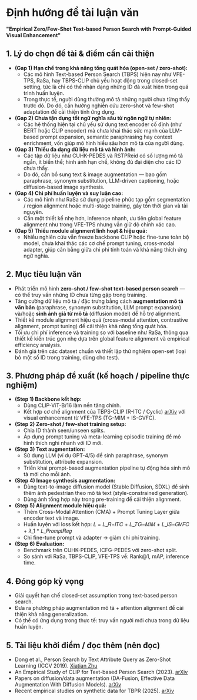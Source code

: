# Định hướng đề tài luận văn

**"Empirical Zero/Few-Shot Text-based Person Search with Prompt-Guided Visual Enhancement"**

## 1. Lý do chọn đề tài & điểm cần cải thiện
- **(Gap 1) Hạn chế trong khả năng tổng quát hóa (open-set / zero-shot):**
    - Các mô hình Text-based Person Search (TBPS) hiện nay như VFE-TPS, RaSa, hay TBPS-CLIP chủ yếu hoạt động trong closed-set setting, tức là chỉ có thể nhận dạng những ID đã xuất hiện trong quá trình huấn luyện.
    - Trong thực tế, người dùng thường mô tả những người chưa từng thấy trước đó. Do đó, cần hướng nghiên cứu zero-shot và few-shot adaptation để cải thiện tính ứng dụng.
- **(Gap 2) Chưa tận dụng tốt ngữ nghĩa sâu từ ngôn ngữ tự nhiên:**
    - Các hệ thống hiện tại chủ yếu sử dụng text encoder cố định (như BERT hoặc CLIP encoder) mà chưa khai thác sức mạnh của LLM-based prompt expansion, semantic paraphrasing hay context enrichment, vốn giúp mô hình hiểu sâu hơn mô tả của người dùng.
- **(Gap 3) Thiếu đa dạng dữ liệu mô tả và hình ảnh:**
    - Các tập dữ liệu như CUHK-PEDES và RSTPReid có số lượng mô tả ngắn, ít biến thể; hình ảnh hạn chế, không đủ đại diện cho các ID chưa thấy.
    - Do đó, cần bổ sung text & image augmentation — bao gồm paraphrase, synonym substitution, LLM-driven captioning, hoặc diffusion-based image synthesis.
- **(Gap 4) Chi phí huấn luyện và suy luận cao:**
    - Các mô hình như RaSa sử dụng pipeline phức tạp gồm segmentation / region alignment hoặc multi-stage training, gây tốn thời gian và tài nguyên.
    - Cần một thiết kế nhẹ hơn, inference nhanh, ưu tiên global feature alignment như trong VFE-TPS nhưng vẫn giữ độ chính xác cao.
- **(Gap 5) Thiếu module alignment linh hoạt & hiệu quả:**
    - Nhiều nghiên cứu vẫn freeze backbone CLIP hoặc fine-tune toàn bộ model, chưa khai thác các cơ chế prompt tuning, cross-modal adapter, giúp cân bằng giữa chi phí tính toán và khả năng thích ứng ngữ nghĩa.

## 2. Mục tiêu luận văn
- Phát triển mô hình **zero-shot / few-shot text-based person search** — có thể truy vấn những ID chưa từng gặp trong training.
- Tăng cường dữ liệu mô tả / đặc trưng bằng cách **augmentation mô tả văn bản** (paraphrase, synonym substitution, LLM prompt expansion) và/hoặc **sinh ảnh giả từ mô tả** (diffusion model) để hỗ trợ alignment.
- Thiết kế module alignment hiệu quả (cross-modal attention, contrastive alignment, prompt tuning) để cải thiện khả năng tổng quát hóa.
- Tối ưu chi phí inference và training so với baseline như RaSa, thông qua thiết kế kiến trúc gọn nhẹ dựa trên global feature alignment và empirical efficiency analysis.
- Đánh giá trên các dataset chuẩn và thiết lập thử nghiệm open-set (loại bỏ một số ID trong training, dùng cho test).

## 3. Phương pháp đề xuất (kế hoạch / pipeline thực nghiệm)
- **(Step 1) Backbone kết hợp:**
    - Dùng CLIP-ViT-B/16 làm nền tảng chính.
    - Kết hợp cơ chế alignment của TBPS-CLIP (R-ITC / Cyclic) [arXiv](https://arxiv.org/html/2308.10045v2) với visual enhancement từ VFE-TPS (TG-MIM + IS-GVFC).
- **(Step 2) Zero-shot / few-shot training setup:**
    - Chia ID thành seen/unseen splits.
    - Áp dụng prompt tuning và meta-learning episodic training để mô hình thích nghi nhanh với ID mới.
- **(Step 3) Text augmentation:**
    - Sử dụng LLM (ví dụ GPT-4/5) để sinh paraphrase, synonym substitution, attribute expansion.
    - Triển khai prompt-based augmentation pipeline tự động hóa sinh mô tả mới cho mỗi ảnh.
- **(Step 4) Image synthesis augmentation:**
    - Dùng text-to-image diffusion model (Stable Diffusion, SDXL) để sinh thêm ảnh pedestrian theo mô tả text (style-constrained generation).
    - Dùng ảnh tổng hợp này trong pre-training để cải thiện alignment.
- **(Step 5) Alignment module hiệu quả:**
    - Thêm Cross-Modal Attention (CMA) + Prompt Tuning Layer giữa encoder text và image.
    - Huấn luyện với loss kết hợp: 𝐿 = 𝐿_𝑅−𝐼𝑇𝐶 + 𝐿_𝑇𝐺−𝑀𝐼𝑀 + 𝐿_𝐼𝑆−𝐺𝑉𝐹𝐶 + 𝜆_1 * 𝐿_𝑃𝑟𝑜𝑚𝑝𝑡𝑅𝑒𝑔
    - Chỉ fine-tune prompt và adapter → giảm chi phí training.
- **(Step 6) Evaluation:**
    - Benchmark trên CUHK-PEDES, ICFG-PEDES với zero-shot split.
    - So sánh với RaSa, TBPS-CLIP, VFE-TPS về: Rank@1, mAP, inference time.

## 4. Đóng góp kỳ vọng
- Giải quyết hạn chế closed-set assumption trong text-based person search.
- Đưa ra phương pháp augmentation mô tả + attention alignment để cải thiện khả năng generalization.
- Có thể có ứng dụng trong thực tế: truy vấn người mới chưa trong dữ liệu huấn luyện.

## 5. Tài liệu khởi điểm / đọc thêm (nên đọc)
- Dong et al., Person Search by Text Attribute Query as Zero-Shot Learning (ICCV 2019). [Xiatian Zhu](https://xiatian-zhu.github.io/papers/DongEtAl_ICCV2019.pdf)
- An Empirical Study of CLIP for Text-based Person Search (2023). [arXiv](https://arxiv.org/html/2308.10045v2)
- Papers on diffusion/data augmentation (DA-Fusion, Effective Data Augmentation With Diffusion Models). [arXiv](https://arxiv.org/html/2302.07944v3)
- Recent empirical studies on synthetic data for TBPR (2025). [arXiv](https://arxiv.org/html/2503.22171v1)